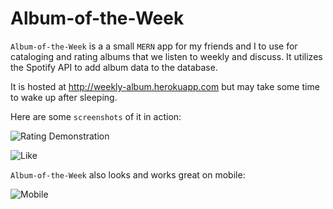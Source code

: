 # Album-of-the-Week

`Album-of-the-Week` is a a small `MERN` app for my friends and I to use for cataloging and rating albums that we listen to weekly and discuss. It utilizes the Spotify API to add album data to the database.

It is hosted at http://weekly-album.herokuapp.com but may take some time to wake up after sleeping.

Here are some `screenshots` of it in action:

![Rating Demonstration](https://media0.giphy.com/media/3QMujbfVOkDBZp8YhY/giphy.gif?cid=790b76112a1fd27bb70b123990682894581aec755b82c371&rid=giphy.gif&ct=g)

![Like](https://i.imgur.com/1oqn9vo.png)

`Album-of-the-Week` also looks and works great on mobile:

![Mobile](https://i.imgur.com/sBxIFUT.jpg)
